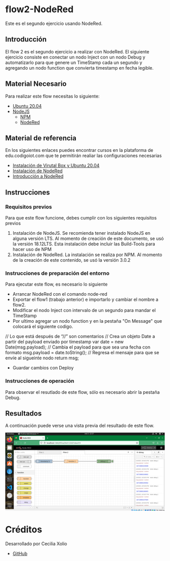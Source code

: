 # flow2-NodeRed
Este es el segundo ejercicio usando NodeRed.

## Introducción

El flow 2 es el segundo ejercicio a realizar  con NodeRed. El siguiente ejercicio consiste en conectar un nodo Inject con un nodo Debug y automatizarlo para que genere un TimeStamp cada un segundo y agregando un nodo function  que convierta timestamp en fecha legible.

## Material Necesario

Para realizar este flow necesitas lo siguiente:

- [Ubuntu 20.04](https://releases.ubuntu.com/20.04/)
- [NodeJS](https://nodejs.org/es/)
    - [NPM](https://www.npmjs.com/)
    - [NodeRed](https://nodered.org/docs/getting-started/local)

## Material de referencia

En los siguientes enlaces puedes encontrar cursos en la plataforma de edu.codigoiot.com que te permitirán realiar las configuraciones necesarias

- [Instalación de Virutal Box y Ubuntu 20.04](https://edu.codigoiot.com/course/view.php?id=812)
- [Instalación de NodeRed](https://edu.codigoiot.com/course/view.php?id=817)
- [Introducción a NodeRed](https://edu.codigoiot.com/course/view.php?id=278)

## Instrucciones

### Requisitos previos

Para que este flow funcione, debes cumplir con los siguientes requisitos previos

1. Instalación de NodeJS. Se recomienda tener instalado NodeJS en alguna versión LTS. Al momento de creación de este documento, se usó la versión 18.12LTS. Esta instalación debe incluir las Build-Tools para hacer uso de NPM
2. Instalación de NodeRed. La instalación se realiza por NPM. Al momento de la creación de este contenido, se usó la versión 3.0.2

### Instrucciones de preparación del entorno

Para ejecutar este flow, es necesario lo siguiente

- Arrancar NodeRed con el comando node-red
- Exportar el flow1 (trabajo anterior) e importarlo y cambiar el nombre a flow2.
- Modificar el nodo Inject con intervalo de un segundo para mandar el TimeStamp
- Por ultimo agregar un nodo function y en la pestaña "On Message" que colocará el siguiente codigo.

// Lo que está después de “//” son comentarios // Crea un objeto Date a partir del payload enviado por timestamp var date = new Date(msg.payload); // Cambia el payload para que sea una fecha con formato msg.payload = date.toString(); // Regresa el mensaje para que se envíe al sigueinte nodo return msg;
- Guardar cambios con Deploy

### Instrucciones de operación

Para observar el resutlado de este flow, sólo es necesario abrir la pestaña Debug.

## Resultados

A continuación puede verse una vista previa del resultado de este flow.

![](https://github.com/Cecilia-X-M/flow2-NodeRed/blob/main/flow2.png)

# Créditos

Desarrollado por Cecilia Xolio

- [GitHub](https://github.com/Cecilia-X-M)